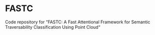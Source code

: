 # FASTC
Code repository for “FASTC: A Fast Attentional Framework  for Semantic Traversability Classification Using Point Cloud“
